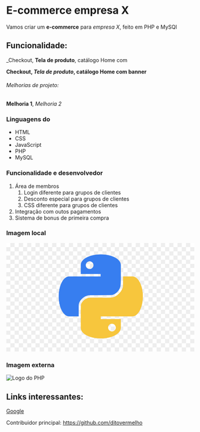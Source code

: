 # E-commerce empresa X

Vamos criar um **e-commerce** para *empresa X*, feito em PHP e MySQl

## Funcionalidade: 

_Checkout, **Tela de produto**, catálogo Home com 

**Checkout, _Tela de produto_, catálogo Home com banner**

###### Melhorias de projeto:

__Melhoria 1__, _Melhoria 2_

### Linguagens do 

* HTML
* CSS
* JavaScript
* PHP
* MySQL

### Funcionalidade e desenvolvedor

1. Área de membros
    1. Login diferente para grupos de clientes
    2. Desconto especial para grupos de clientes
    3. CSS diferente para grupos de clientes
2. Integração com outos pagamentos
3. Sistema de bonus de primeira compra

### Imagem local

![Logo do Python](img/python.jpg)

### Imagem externa

![Logo do PHP](https://www.onespan.com//sites/default/files/blog/images/logo-php-adbac78231.png)

## Links interessantes:

[Google](https://www.google.com/?&bih=762&biw=1495&client=opera-gx&hs=YzN&hl=pt-BR)

Contribuidor principal: https://github.com/ditovermelho